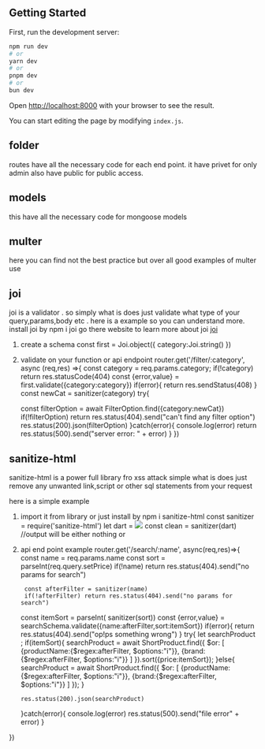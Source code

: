 

## Getting Started

First, run the development server:

```bash
npm run dev
# or
yarn dev
# or
pnpm dev
# or
bun dev
```

Open [http://localhost:8000](http://localhost:8000) with your browser to see the result.

You can start editing the page by modifying `index.js`. 


## folder
routes have all the necessary code for each end point. it have privet for only admin also have public for public access.
## models
this have all the necessary code for mongoose models
## multer
here you can find not the best practice but over all good examples of multer use

## joi
joi is a validator . so simply what is does just validate what type of your query,params,body etc . here is a example so you can understand more. install joi by npm i joi
go there website to learn more about joi [joi](https://joi.dev/)
1. create a schema 
 const first = Joi.object({
    category:Joi.string()
  })
  2. validate on your function or api endpoint
  router.get('/filter/:category', async (req,res) =>{
    const category = req.params.category;
    if(!category) return res.statusCode(404)
     const {error,value} = first.validate({category:category})
       if(error){
        return res.sendStatus(408)
       }
       const newCat = sanitizer(category)
    try{
      
        const filterOption = await FilterOption.find({category:newCat})
        if(!filterOption) return res.status(404).send("can't find any filter option")
            res.status(200).json(filterOption)
    }catch(error){
        console.log(error)
        return res.status(500).send("server error: " + error)
    }
})

## sanitize-html
sanitize-html is a power full library  fro xss attack simple what is does just remove any unwanted link,script or other sql statements from your request

here is a simple example
1. import it from library  or just install by npm i sanitize-html 
const sanitizer = require('sanitize-html')
let dart = <img src=x />
 const clean = sanitizer(dart) //output will be either nothing or <img/>

2. api end point example 
router.get('/search/:name', async(req,res)=>{
      const name = req.params.name
      const sort = parseInt(req.query.setPrice)
      if(!name) return res.status(404).send("no params for search")
         
        const afterFilter = sanitizer(name)
        if(!afterFilter) return res.status(404).send("no params for search")
    const itemSort = parseInt( sanitizer(sort))
     const {error,value} = searchSchema.validate({name:afterFilter,sort:itemSort})
     if(error){
        return res.status(404).send("op!ps something wrong")
     }
     try{
        let searchProduct ;
        if(itemSort){
             searchProduct = await ShortProduct.find({ $or:
                [
                 {productName:{$regex:afterFilter, $options:"i"}},
                 {brand:{$regex:afterFilter, $options:"i"}}
                ] 
             }).sort({price:itemSort});
        }else{
            searchProduct = await ShortProduct.find({ $or:
                [
                 {productName:{$regex:afterFilter, $options:"i"}},
                 {brand:{$regex:afterFilter, $options:"i"}}
                ] 
             });
        }
       
       res.status(200).json(searchProduct)

     }catch(error){
        console.log(error)
        res.status(500).send("file error" + error)
     }

})

